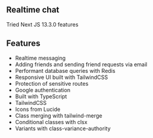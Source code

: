 ## Realtime chat

Tried Next JS 13.3.0 features

## Features

- Realtime messaging
- Adding friends and sending friend requests via email
- Performant database queries with Redis
- Responsive UI built with TailwindCSS
- Protection of sensitive routes
- Google authentication
- Built with TypeScript
- TailwindCSS
- Icons from Lucide
- Class merging with tailwind-merge
- Conditional classes with clsx
- Variants with class-variance-authority
